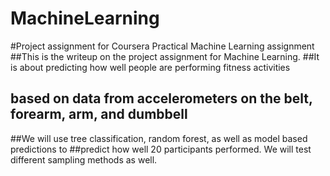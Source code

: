 # MachineLearning
#Project assignment for Coursera Practical Machine Learning assignment
##This is the writeup on the project assignment for Machine Learning.
##It is about predicting how well people are performing fitness activities
## based on data from accelerometers on the belt, forearm, arm, and dumbbell
##We will use tree classification, random forest, as well as model based predictions to 
##predict how well 20 participants performed. We will test different sampling methods as well.

